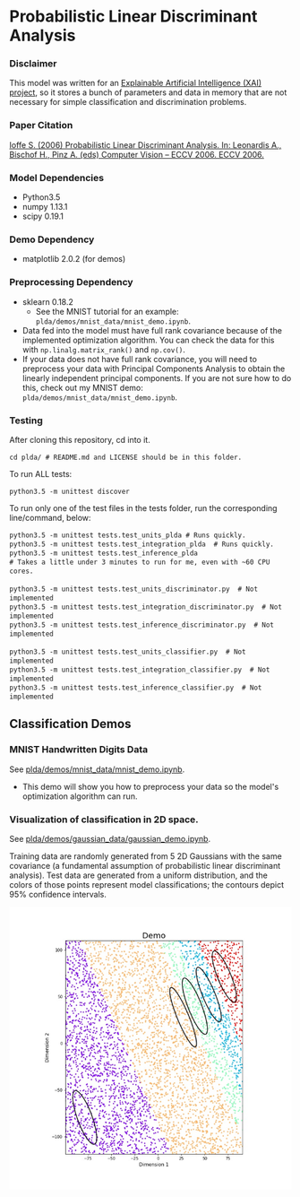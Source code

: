 # Probabilistic Linear Discriminant Analysis

### Disclaimer
This model was written for
 an [Explainable Artificial Intelligence (XAI) project](
     http://shaftolab.com/people.html), 
 so it stores a bunch of parameters and data in memory that 
 are not necessary for simple classification and discrimination problems.

### Paper Citation
[Ioffe S. (2006) Probabilistic Linear Discriminant Analysis. 
 In: Leonardis A., Bischof H., Pinz A. (eds) Computer Vision – ECCV 2006. 
 ECCV 2006.](
 https://link.springer.com/chapter/10.1007/11744085_41)

### Model Dependencies
- Python3.5
- numpy 1.13.1
- scipy 0.19.1

### Demo Dependency
- matplotlib 2.0.2  (for demos) 

### Preprocessing Dependency
- sklearn 0.18.2
  - See the MNIST tutorial for an example: 
     `plda/demos/mnist_data/mnist_demo.ipynb`.
- Data fed into the model must have full rank covariance because of the
   implemented optimization algorithm.
  You can check the data for this with `np.linalg.matrix_rank()` and
   `np.cov()`.
- If your data does not have full rank covariance, 
   you will need to preprocess your data with Principal Components Analysis
   to obtain the linearly independent principal components. 
  If you are not sure how to do this, check out my MNIST demo: 
   `plda/demos/mnist_data/mnist_demo.ipynb`.

### Testing

After cloning this repository, cd into it.
``` shell
cd plda/ # README.md and LICENSE should be in this folder.
```

To run ALL tests:
``` shell
python3.5 -m unittest discover
```

To run only one of the test files in the tests folder, 
 run the corresponding line/command, below:
``` shell
python3.5 -m unittest tests.test_units_plda # Runs quickly.
python3.5 -m unittest tests.test_integration_plda  # Runs quickly.
python3.5 -m unittest tests.test_inference_plda 
# Takes a little under 3 minutes to run for me, even with ~60 CPU cores.

python3.5 -m unittest tests.test_units_discriminator.py  # Not implemented
python3.5 -m unittest tests.test_integration_discriminator.py  # Not implemented
python3.5 -m unittest tests.test_inference_discriminator.py  # Not implemented

python3.5 -m unittest tests.test_units_classifier.py  # Not implemented
python3.5 -m unittest tests.test_integration_classifier.py  # Not implemented
python3.5 -m unittest tests.test_inference_classifier.py  # Not implemented
```

## Classification Demos

### MNIST Handwritten Digits Data
See [plda/demos/mnist_data/mnist_demo.ipynb](
     ./demos/mnist_data/mnist_demo.ipynb).
- This demo will show you how to preprocess your data so the model's
   optimization algorithm can run.

### Visualization of classification in 2D space.
See [plda/demos/gaussian_data/gaussian_demo.ipynb](
     ./demos/gaussian_data/gaussian_demo.ipynb).

Training data are randomly generated from 5 2D Gaussians with 
 the same covariance (a fundamental assumption of
 probabilistic linear discriminant analysis).
Test data are generated from a uniform distribution, 
 and the colors of those points represent model classifications; 
 the contours depict 95% confidence intervals. 

![Figure 1-1](/demos/gaussian_data/classification_demo.jpg?raw=True)
